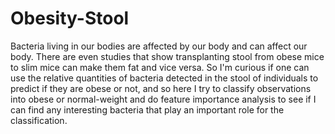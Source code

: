 # Obesity-Stool
Bacteria living in our bodies are affected by our body and can affect our body. There are even studies that show transplanting stool from obese mice to slim mice can make them fat and vice versa. So I'm curious if one can use the relative quantities of bacteria detected in the stool of individuals to predict if they are obese or not, and so here I try to classify observations into obese or normal-weight and do feature importance analysis to see if I can find any interesting bacteria that play an important role for the classification.
